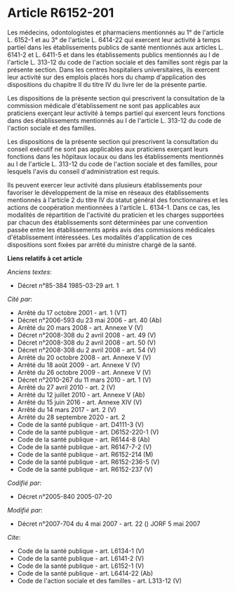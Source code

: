 # Article R6152-201

Les médecins, odontologistes et pharmaciens mentionnés au 1° de l'article L. 6152-1 et au 3° de l'article L. 6414-22 qui
exercent leur activité à temps partiel dans les établissements publics de santé mentionnés aux articles L. 6141-2 et L.
6411-5 et dans les établissements publics mentionnés au I de l'article L. 313-12 du code de l'action sociale et des familles
sont régis par la présente section. Dans les centres hospitaliers universitaires, ils exercent leur activité sur des emplois
placés hors du champ d'application des dispositions du chapitre II du titre IV du livre Ier de la présente partie. 

Les dispositions de la présente section qui prescrivent la consultation de la commission médicale d'établissement ne sont pas
applicables aux praticiens exerçant leur activité à temps partiel qui exercent leurs fonctions dans des établissements
mentionnés au I de l'article L. 313-12 du code de l'action sociale et des familles. 

Les dispositions de la présente section qui prescrivent la consultation du conseil exécutif ne sont pas applicables aux
praticiens exerçant leurs fonctions dans les hôpitaux locaux ou dans les établissements mentionnés au I de l'article L.
313-12 du code de l'action sociale et des familles, pour lesquels l'avis du conseil d'administration est requis. 

Ils peuvent exercer leur activité dans plusieurs établissements pour favoriser le développement de la mise en réseaux des
établissements mentionnés à l'article 2 du titre IV du statut général des fonctionnaires et les actions de coopération
mentionnées à l'article L. 6134-1. Dans ce cas, les modalités de répartition de l'activité du praticien et les charges
supportées par chacun des établissements sont déterminées par une convention passée entre les établissements après avis des
commissions médicales d'établissement intéressées. Les modalités d'application de ces dispositions sont fixées par arrêté du
ministre chargé de la santé.

**Liens relatifs à cet article**

_Anciens textes_:

  - Décret n°85-384 1985-03-29 art. 1

_Cité par_:

  - Arrêté du 17 octobre 2001 - art. 1 (VT)
  - Décret n°2006-593 du 23 mai 2006 - art. 40 (Ab)
  - Arrêté du 20 mars 2008 - art. Annexe V (V)
  - Décret n°2008-308 du 2 avril 2008 - art. 49 (V)
  - Décret n°2008-308 du 2 avril 2008 - art. 50 (V)
  - Décret n°2008-308 du 2 avril 2008 - art. 54 (V)
  - Arrêté du 20 octobre 2008 - art. Annexe V (V)
  - Arrêté du 18 août 2009 - art. Annexe V (V)
  - Arrêté du 26 octobre 2009 - art. Annexe V (V)
  - Décret n°2010-267 du 11 mars 2010 - art. 1 (V)
  - Arrêté du 27 avril 2010 - art. 2 (V)
  - Arrêté du 12 juillet 2010 - art. Annexe V (Ab)
  - Arrêté du 15 juin 2016 - art. Annexe XIV (V)
  - Arrêté du 14 mars 2017 - art. 2 (V)
  - Arrêté du 28 septembre 2020 - art. 2
  - Code de la santé publique - art. D4111-3 (V)
  - Code de la santé publique - art. D6152-220-1 (V)
  - Code de la santé publique - art. R6144-8 (Ab)
  - Code de la santé publique - art. R6147-7-2 (V)
  - Code de la santé publique - art. R6152-214 (M)
  - Code de la santé publique - art. R6152-236-5 (V)
  - Code de la santé publique - art. R6152-237 (V)

_Codifié par_:

  - Décret n°2005-840 2005-07-20

_Modifié par_:

  - Décret n°2007-704 du 4 mai 2007 - art. 22 () JORF 5 mai 2007

_Cite_:

  - Code de la santé publique - art. L6134-1 (V)
  - Code de la santé publique - art. L6141-2 (V)
  - Code de la santé publique - art. L6152-1 (V)
  - Code de la santé publique - art. L6414-22 (Ab)
  - Code de l'action sociale et des familles - art. L313-12 (V)
